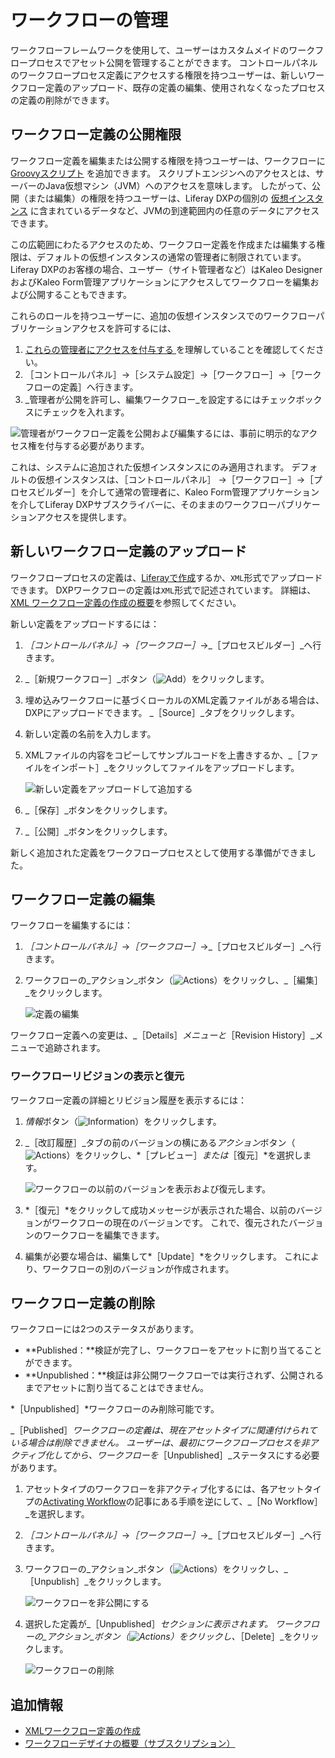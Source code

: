 # ワークフローの管理

ワークフローフレームワークを使用して、ユーザーはカスタムメイドのワークフロープロセスでアセット公開を管理することができます。 コントロールパネルのワークフロープロセス定義にアクセスする権限を持つユーザーは、新しいワークフロー定義のアップロード、既存の定義の編集、使用されなくなったプロセスの定義の削除ができます。

## ワークフロー定義の公開権限

ワークフロー定義を編集または公開する権限を持つユーザーは、ワークフローに [Groovyスクリプト](../../../system-administration/using-the-script-engine/using-the-script-engine.md) を追加できます。 スクリプトエンジンへのアクセスとは、サーバーのJava仮想マシン（JVM）へのアクセスを意味します。 したがって、公開（または編集）の権限を持つユーザーは、Liferay DXPの個別の [仮想インスタンス](../system-administration/../../../system-administration/configuring-liferay/virtual-instances/understanding-virtual-instances.md) に含まれているデータなど、JVMの到達範囲内の任意のデータにアクセスできます。

この広範囲にわたるアクセスのため、ワークフロー定義を作成または編集する権限は、デフォルトの仮想インスタンスの通常の管理者に制限されています。 Liferay DXPのお客様の場合、ユーザー（サイト管理者など）はKaleo DesignerおよびKaleo Form管理アプリケーションにアクセスしてワークフローを編集および公開することもできます。

これらのロールを持つユーザーに、追加の仮想インスタンスでのワークフローパブリケーションアクセスを許可するには、

1. [これらの管理者にアクセスを付与する ](../../../users-and-permissions/roles-and-permissions/understanding-roles-and-permissions.md)を理解していることを確認してください。
1. ［コントロールパネル］&rarr;［システム設定］&rarr;［ワークフロー］&rarr;［ワークフローの定義］へ行きます。
1. _管理者が公開を許可し、編集ワークフロー_を設定するにはチェックボックスにチェックを入れます。

![管理者がワークフロー定義を公開および編集するには、事前に明示的なアクセス権を付与する必要があります。](./managing-workflows/images/06.png)

これは、システムに追加された仮想インスタンスにのみ適用されます。 デフォルトの仮想インスタンスは、［コントロールパネル］ &rarr;［ワークフロー］&rarr;［プロセスビルダー］を介して通常の管理者に、Kaleo Form管理アプリケーションを介してLiferay DXPサブスクライバーに、そのままのワークフローパブリケーションアクセスを提供します。

## 新しいワークフロー定義のアップロード

ワークフロープロセスの定義は、[Liferayで作成](./building-workflows.md)するか、`XML`形式でアップロードできます。 DXPワークフローの定義は`XML`形式で記述されています。 詳細は、[XML ワークフロー定義の作成の概要](../developer-guide/crafting-xml-workflow-definitions.md)を参照してください。

新しい定義をアップロードするには：

1. _［コントロールパネル］_&rarr;_［ワークフロー］_&rarr;_［プロセスビルダー］_へ行きます。
1. _［新規ワークフロー］_ボタン（![Add](../../../images/icon-add.png)）をクリックします。
1. 埋め込みワークフローに基づくローカルのXML定義ファイルがある場合は、DXPにアップロードできます。 _［Source］_タブをクリックします。
1. 新しい定義の名前を入力します。
1. XMLファイルの内容をコピーしてサンプルコードを上書きするか、_［ファイルをインポート］_をクリックしてファイルをアップロードします。

    ![新しい定義をアップロードして追加する](./managing-workflows/images/01.png)

1. _［保存］_ボタンをクリックします。
1. _［公開］_ボタンをクリックします。

新しく追加された定義をワークフロープロセスとして使用する準備ができました。

## ワークフロー定義の編集

ワークフローを編集するには：

1. _［コントロールパネル］_&rarr;_［ワークフロー］_&rarr;_［プロセスビルダー］_へ行きます。
1. ワークフローの_アクション_ボタン（![Actions](../../../images/icon-actions.png)）をクリックし、_［編集］_をクリックします。

    ![定義の編集](./managing-workflows/images/03.png)

ワークフロー定義への変更は、_［Details］_メニューと_［Revision History］_メニューで追跡されます。

### ワークフローリビジョンの表示と復元

ワークフロー定義の詳細とリビジョン履歴を表示するには：

1. *情報*ボタン（![Information](../../../images/icon-information.png)）をクリックします。
1. _［改訂履歴］_タブの前のバージョンの横にある*アクション*ボタン（![Actions](../../../images/icon-actions.png)）をクリックし、*［プレビュー］*または*［復元］*を選択します。

    ![ワークフローの以前のバージョンを表示および復元します。](./managing-workflows/images/02.png)

1. *［復元］*をクリックして成功メッセージが表示された場合、以前のバージョンがワークフローの現在のバージョンです。 これで、復元されたバージョンのワークフローを編集できます。
1. 編集が必要な場合は、編集して*［Update］*をクリックします。 これにより、ワークフローの別のバージョンが作成されます。

## ワークフロー定義の削除

ワークフローには2つのステータスがあります。

* **Published：**検証が完了し、ワークフローをアセットに割り当てることができます。
* **Unpublished：**検証は非公開ワークフローでは実行されず、公開されるまでアセットに割り当てることはできません。

*［Unpublished］*ワークフローのみ削除可能です。

_［Published］_ワークフローの定義は、現在アセットタイプに関連付けられている場合は削除できません。 ユーザーは、最初にワークフロープロセスを非アクティブ化してから、ワークフローを_［Unpublished］_ステータスにする必要があります。

1. アセットタイプのワークフローを非アクティブ化するには、各アセットタイプの[Activating Workflow](../using-workflows/activating-workflow.md)の記事にある手順を逆にして、_［No Workflow］_を選択します。
1. _［コントロールパネル］_&rarr;_［ワークフロー］_&rarr;_［プロセスビルダー］_へ行きます。
1. ワークフローの_アクション_ボタン（![Actions](../../../images/icon-actions.png)）をクリックし、_［Unpublish］_をクリックします。

    ![ワークフローを非公開にする](./managing-workflows/images/04.png)

1. 選択した定義が_［Unpublished］_セクションに表示されます。 ワークフローの_アクション_ボタン（![Actions](../../../images/icon-actions.png)）をクリックし、_［Delete］_をクリックします。

    ![ワークフローの削除](./managing-workflows/images/05.png)

## 追加情報

* [XMLワークフロー定義の作成](../developer-guide/crafting-xml-workflow-definitions.md)
* [ワークフローデザイナの概要（サブスクリプション）](./workflow-designer/workflow-designer-overview.md)

